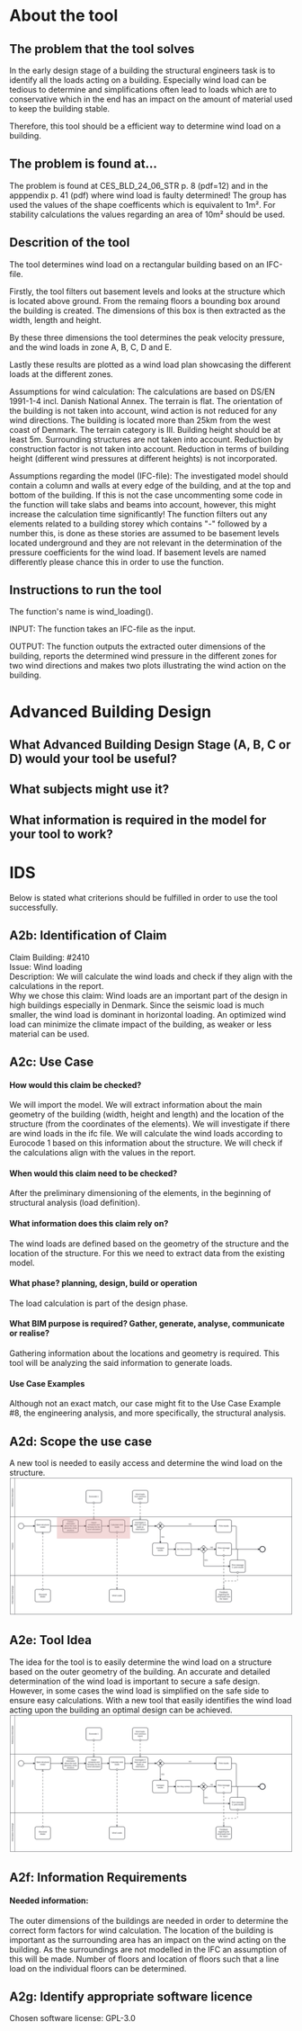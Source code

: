 # About the tool
## The problem that the tool solves

In the early design stage of a building the structural engineers task is to 
identify all the loads acting on a building. Especially wind load can be tedious 
to determine and simplifications often lead to loads which are to conservative
which in the end has an impact on the amount of material used to keep the 
building stable. 

Therefore, this tool should be a efficient way to determine wind load on a
building.


## The problem is found at...
The problem is found at CES_BLD_24_06_STR p. 8 (pdf=12) and in the apppendix
p. 41 (pdf) where wind load is faulty determined! The group has used the values
of the shape coefficents which is equivalent to 1m². For stability calculations
the values regarding an area of 10m² should be used.  

## Descrition of the tool
The tool determines wind load on a rectangular building based on an IFC-file.

Firstly, the tool filters out basement levels and looks at the structure which is
located above ground. From the remaing floors a bounding box around the building
is created. The dimensions of this box is then extracted as the width, length 
and height.

By these three dimensions the tool determines the peak velocity pressure, and
the wind loads in zone A, B, C, D and E.

Lastly these results are plotted as a wind load plan showcasing the different
loads at the different zones.


Assumptions for wind calculation:
    The calculations are based on DS/EN 1991-1-4 incl. Danish National Annex.
    The terrain is flat.
    The orientation of the building is not taken into account, wind action is
    not reduced for any wind directions.
    The building is located more than 25km from the west coast of Denmark.
    The terrain category is III.
    Building height should be at least 5m.
    Surrounding structures are not taken into account.
    Reduction by construction factor is not taken into account.
    Reduction in terms of building height (different wind pressures 
    at different heights) is not incorporated.


Assumptions regarding the model (IFC-file):
    The investigated model should contain a column and walls at every edge 
    of the building, and at the top and bottom of the building.
    If this is not the case uncommenting some code in the function
    will take slabs and beams into account, however, this might increase the 
    calculation time significantly!
    The function filters out any elements related to a building storey which
    contains "-" followed by a number this, is done as these stories are 
    assumed to be basement levels located underground and they are not
    relevant in the determination of the pressure coefficients for the wind load.
    If basement levels are named differently please chance this in order to use
    the function.





## Instructions to run the tool
The function's name is wind_loading().

INPUT: The function takes an IFC-file as the input.

OUTPUT: The function outputs the extracted outer dimensions of the building, 
        reports the determined wind pressure in the different zones for
        two wind directions and makes two plots illustrating the wind action
        on the building.

# Advanced Building Design

## What Advanced Building Design Stage (A, B, C or D) would your tool be useful?

## What subjects might use it?

## What information is required in the model for your tool to work?


# IDS
Below is stated what criterions should be fulfilled in order to use the tool
successfully.




## A2b: Identification of Claim
Claim Building: #2410 <br> 
Issue: Wind loading <br>
Description: We will calculate the wind loads and check if they align with the calculations in the report. <br>
Why we chose this claim: Wind loads are an important part of the design in high buildings especially in Denmark. Since the seismic load is much smaller, the wind load is dominant in horizontal loading. An optimized wind load can minimize the climate impact of the building, as weaker or less material can be used. 
## A2c: Use Case
#### How would this claim be checked?
We will import the model. We will extract information about the main geometry of the building (width, height and length) and the location of the structure (from the coordinates of the elements). We will investigate if there are wind loads in the ifc file. We will calculate the wind loads according to Eurocode 1 based on this information about the structure. We will check if the calculations align with the values in the report. 
#### When would this claim need to be checked?
After the preliminary dimensioning of the elements, in the beginning of structural analysis (load definition). 
#### What information does this claim rely on? 
The wind loads are defined based on the geometry of the structure and the location of the structure. For this we need to extract data from the existing model. 
#### What phase? planning, design, build or operation 
The load calculation is part of the design phase. 
#### What BIM purpose is required? Gather, generate, analyse, communicate or realise? 
Gathering information about the locations and geometry is required. This tool will be analyzing the said information to generate loads.
#### Use Case Examples 
Although not an exact match, our case might fit to the Use Case Example #8, the engineering analysis, and more specifically, the structural analysis. 
## A2d: Scope the use case
A new tool is needed to easily access and determine the wind load on the structure. <br>
![Picture 2](https://github.com/FrederikJM/BIManalyst_g_28/blob/main/A2/BPMN_tool.svg)
## A2e: Tool Idea  
The idea for the tool is to easily determine the wind load on a structure based on the outer geometry of the building. An accurate and detailed determination of the wind load is important to secure a safe design. However, in some cases the wind load is simplified on the safe side to ensure easy calculations. With a new tool that easily identifies the wind load acting upon the building an optimal design can be achieved. <br>
![Picture1](https://github.com/FrederikJM/BIManalyst_g_28/blob/main/A2/BPMN.svg)<br>
## A2f: Information Requirements 
#### Needed information: 
The outer dimensions of the buildings are needed in order to determine the correct form factors for wind calculation.
The location of the building is important as the surrounding area has an impact on the wind acting on the building.
As the surroundings are not modelled in the IFC an assumption of this will be made. Number of floors and location of floors such that a line load on the individual floors can be determined. 
## A2g: Identify appropriate software licence 
Chosen software license: GPL-3.0<br> 


 
